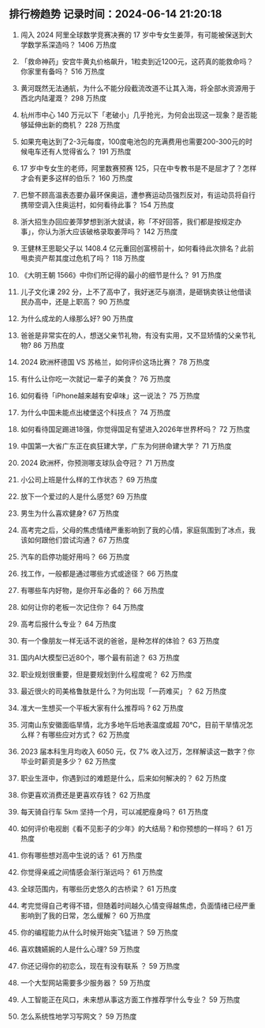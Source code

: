 
## 排行榜趋势 记录时间：2024-06-14 21:20:18
  
  1. 闯入 2024 阿里全球数学竞赛决赛的 17 岁中专女生姜萍，有可能被保送到大学数学系深造吗？ 1406 万热度
    
  2. 「救命神药」安宫牛黄丸价格飙升，1粒卖到近1200元，这药真的能救命吗？你家里有备吗？ 516 万热度
    
  3. 黄河既然无法通航，为什么不能分段截流改道不让其入海，将全部水资源用于西北内陆灌溉？ 298 万热度
    
  4. 杭州市中心 140 万元以下「老破小」几乎抢光，为何会出现这一现象？是否能够延伸出新的商机？ 228 万热度
    
  5. 如果充电达到了2-3元每度，100度电池包的充满费用也需要200-300元的时候电车还有人觉得省么？ 191 万热度
    
  6. 17 岁中专女生的老师，阿里数赛预赛 125，只在中专教书是不是屈才了？怎样才会有更多这样的伯乐？ 160 万热度
    
  7. 巴黎不顾高温表态要办最环保奥运，遭参赛运动员强烈反对，有运动员将自行携带空调入住奥运村，如何看待此事？ 154 万热度
    
  8. 浙大招生办回应姜萍梦想到浙大就读，称「不好回答，我们都是按规定办事」，你认为浙大应该破格录取姜萍吗？ 142 万热度
    
  9. 王健林王思聪父子以 1408.4 亿元重回创富榜前十，如何看待此次排名？此前甩卖资产帮其度过危机了吗？ 118 万热度
    
  10. 《大明王朝 1566》中你们所记得的最小的细节是什么？ 91 万热度
    
  11. 儿子文化课 292 分，上不了高中了，我好迷茫与崩溃，是砸锅卖铁让他借读民办高中，还是上职高？ 90 万热度
    
  12. 为什么成龙的人缘那么好? 90 万热度
    
  13. 爸爸是非常实在的人，想送父亲节礼物，有没有实用，又不显矫情的父亲节礼物? 86 万热度
    
  14. 2024 欧洲杯德国 VS 苏格兰，如何评价这场比赛？ 78 万热度
    
  15. 有什么让你吃一次就记一辈子的美食？ 76 万热度
    
  16. 如何看待「iPhone越来越有安卓味」这一说法？ 75 万热度
    
  17. 为什么中国未能点出棱堡这个科技点？ 74 万热度
    
  18. 如何看待国足踢进18强，你觉得国足有望进入2026年世界杯吗？ 72 万热度
    
  19. 中国第一大省广东正在疯狂建大学，广东为何拼命建大学？ 71 万热度
    
  20. 2024 欧洲杯，你预测哪支球队会夺冠？ 71 万热度
    
  21. 小公司上班是什么样的工作状态？ 69 万热度
    
  22. 放下一个爱过的人是什么感觉? 69 万热度
    
  23. 男生为什么喜欢健身? 67 万热度
    
  24. 高考完之后，父母的焦虑情绪严重影响到了我的心情，家庭氛围到了冰点，我该如何跟他们尝试沟通？ 67 万热度
    
  25. 汽车的启停功能好用吗？ 66 万热度
    
  26. 找工作，一般都是通过哪些方式或途径？ 66 万热度
    
  27. 有哪些车内好物，是你开车必备的？ 66 万热度
    
  28. 如何让你的老板一次记住你？ 64 万热度
    
  29. 高考后报什么专业？ 64 万热度
    
  30. 有一个像朋友一样无话不说的爸爸，是种怎样的体验？ 63 万热度
    
  31. 国内AI大模型已近80个，哪个最有前途？ 63 万热度
    
  32. 职业规划很重要，但是要规划到什么程度呢？ 62 万热度
    
  33. 最近很⽕的司美格鲁肽是什么？为何出现「⼀药难买」？ 62 万热度
    
  34. 准大一生想买一个平板大家有什么推荐吗               ? 62 万热度
    
  35. 河南山东安徽面临旱情，北方多地午后地表温度或超 70℃，目前干旱情况怎么样？有哪些应对方式？ 62 万热度
    
  36. 2023 届本科生月均收入 6050 元，仅 7% 收入过万，怎样解读这一数字？你毕业时薪资是多少？ 62 万热度
    
  37. 职业生涯中，你遇到过的难题是什么，后来如何解决的？ 62 万热度
    
  38. 你更喜欢消费还是更喜欢存钱？ 62 万热度
    
  39. 每天骑自行车 5km 坚持一个月，可以减肥瘦身吗？ 61 万热度
    
  40. 如何评价电视剧《看不见影子的少年》的大结局？和你预想的一样吗？ 61 万热度
    
  41. 你有哪些想对高中生说的话？ 61 万热度
    
  42. 你觉得亲戚之间情感会渐行渐远吗？ 61 万热度
    
  43. 全球范围内，有哪些历史悠久的古桥梁？ 61 万热度
    
  44. 考完觉得自己考得不错，但随着时间越久心情变得越焦虑，负面情绪已经严重影响到了我的日常，怎么缓解？ 60 万热度
    
  45. 你的编程能力从什么时候开始突飞猛进？ 59 万热度
    
  46. 喜欢魏嬿婉的人是什么心理? 59 万热度
    
  47. 你还记得你的初恋么，现在有没有联系 ？ 59 万热度
    
  48. 一个大型网站需要多少服务器？ 59 万热度
    
  49. 人工智能正在风口，未来想从事这方面工作推荐学什么专业？ 59 万热度
    
  50. 怎么系统性地学习写网文？ 59 万热度
    